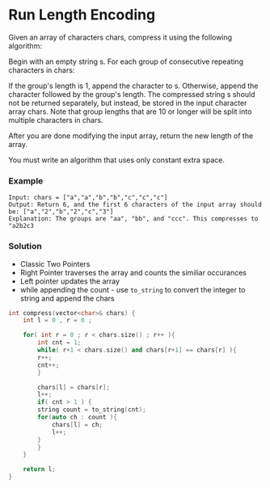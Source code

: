 # Run Length Encoding

Given an array of characters chars, compress it using the following algorithm:

Begin with an empty string s. For each group of consecutive repeating characters in chars:

If the group's length is 1, append the character to s.
Otherwise, append the character followed by the group's length.
The compressed string s should not be returned separately, but instead, be stored in the input character array chars. Note that group lengths that are 10 or longer will be split into multiple characters in chars.

After you are done modifying the input array, return the new length of the array.

You must write an algorithm that uses only constant extra space.

### Example
```
Input: chars = ["a","a","b","b","c","c","c"]
Output: Return 6, and the first 6 characters of the input array should be: ["a","2","b","2","c","3"]
Explanation: The groups are "aa", "bb", and "ccc". This compresses to "a2b2c3
```

### Solution 

- Classic Two Pointers 
- Right Pointer traverses the array and counts the similiar occurances
- Left pointer updates the array 
- while appending the count - use ```to_string``` to convert the integer to string and append the chars

```cpp
int compress(vector<char>& chars) {
	int l = 0 , r = 0 ;

	for( int r = 0 ; r < chars.size() ; r++ ){
	    int cnt = 1;
	    while( r+1 < chars.size() and chars[r+1] == chars[r] ){
		r++;
		cnt++;
	    }

	    chars[l] = chars[r];
	    l++;
	    if( cnt > 1 ) {
		string count = to_string(cnt);
		for(auto ch : count ){
		    chars[l] = ch;
		    l++;
		}
	    }
	}

	return l;
}
```
